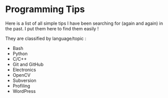 # Programming Tips

Here is a list of all simple tips I have been searching for (again and again) in the past. I put them here to find them easily !

They are classified by language/topic :

- Bash
- Python
- C/C++
- Git and GitHub
- Electronics
- OpenCV
- Subversion
- Profiling
- WordPress